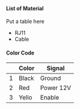

#### List of Material 

Put a table here 
* RJ11 
* Cable 

#### Color Code 

|   | Color | Signal    |
|---|-------|-----------|
| 1 | Black | Ground    |
| 2 | Red   | Power 12V |
| 3 | Yello | Enable    |